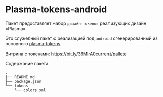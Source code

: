 # Plasma-tokens-android

Пакет предоставляет набор `дизайн-токенов` реализующих дизайн «Plasma».

Это служебный пакет с реализацией под `android` сгенерированный из основного [plasma-tokens](https://github.com/salute-developers/plasma/tree/rc/packages/plasma-tokens).

Витрина с токенами: https://bit.ly/36MIrA0current/pallete

Содержание пакета

```
.
├── README.md
├── package.json
└── tokens
    └── colors.xml
```
